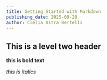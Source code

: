 ```yaml
---
title: Getting Started with Markdown
publishing_date: 2025-09-20
author: Clelia Astra Bertelli
---
```


## This is a level two header

**this is bold text**

_this is italics_